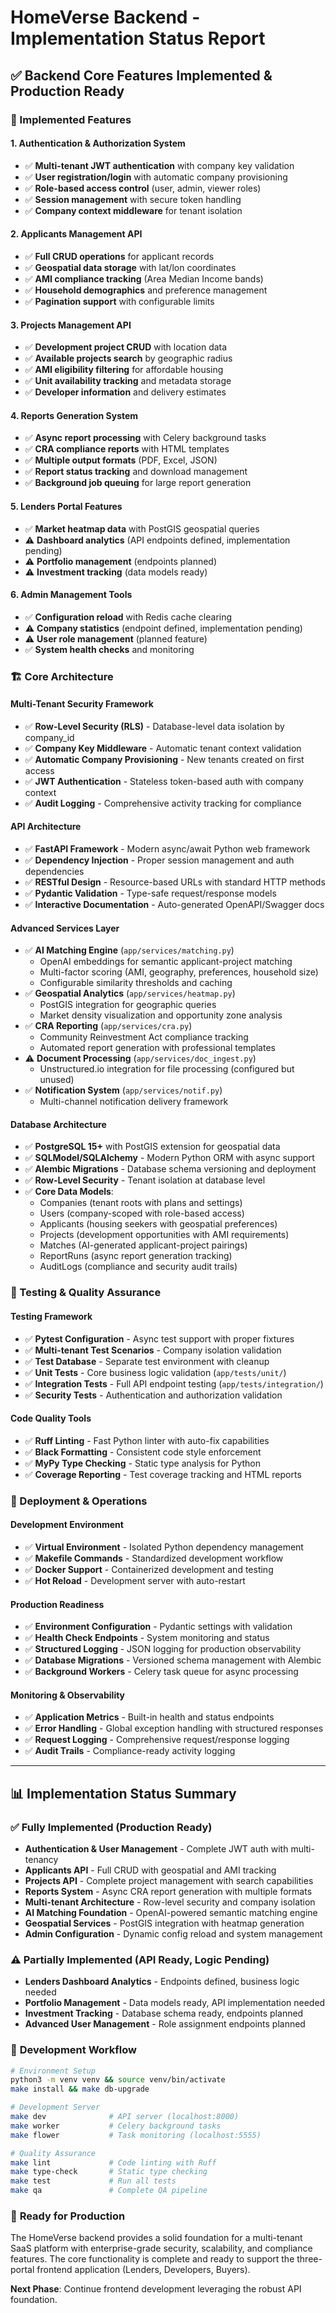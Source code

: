 # HomeVerse Backend - Implementation Status Report

## ✅ Backend Core Features Implemented & Production Ready

### 🚀 Implemented Features

#### 1. **Authentication & Authorization System**
- ✅ **Multi-tenant JWT authentication** with company key validation
- ✅ **User registration/login** with automatic company provisioning
- ✅ **Role-based access control** (user, admin, viewer roles)
- ✅ **Session management** with secure token handling
- ✅ **Company context middleware** for tenant isolation

#### 2. **Applicants Management API**
- ✅ **Full CRUD operations** for applicant records
- ✅ **Geospatial data storage** with lat/lon coordinates
- ✅ **AMI compliance tracking** (Area Median Income bands)
- ✅ **Household demographics** and preference management
- ✅ **Pagination support** with configurable limits

#### 3. **Projects Management API**
- ✅ **Development project CRUD** with location data
- ✅ **Available projects search** by geographic radius
- ✅ **AMI eligibility filtering** for affordable housing
- ✅ **Unit availability tracking** and metadata storage
- ✅ **Developer information** and delivery estimates

#### 4. **Reports Generation System**
- ✅ **Async report processing** with Celery background tasks
- ✅ **CRA compliance reports** with HTML templates
- ✅ **Multiple output formats** (PDF, Excel, JSON)
- ✅ **Report status tracking** and download management
- ✅ **Background job queuing** for large report generation

#### 5. **Lenders Portal Features**
- ✅ **Market heatmap data** with PostGIS geospatial queries
- ⚠️ **Dashboard analytics** (API endpoints defined, implementation pending)
- ⚠️ **Portfolio management** (endpoints planned)
- ⚠️ **Investment tracking** (data models ready)

#### 6. **Admin Management Tools**
- ✅ **Configuration reload** with Redis cache clearing
- ⚠️ **Company statistics** (endpoint defined, implementation pending)
- ⚠️ **User role management** (planned feature)
- ✅ **System health checks** and monitoring

### 🏗 Core Architecture

#### **Multi-Tenant Security Framework**
- ✅ **Row-Level Security (RLS)** - Database-level data isolation by company_id
- ✅ **Company Key Middleware** - Automatic tenant context validation
- ✅ **Automatic Company Provisioning** - New tenants created on first access
- ✅ **JWT Authentication** - Stateless token-based auth with company context
- ✅ **Audit Logging** - Comprehensive activity tracking for compliance

#### **API Architecture**
- ✅ **FastAPI Framework** - Modern async/await Python web framework
- ✅ **Dependency Injection** - Proper session management and auth dependencies
- ✅ **RESTful Design** - Resource-based URLs with standard HTTP methods
- ✅ **Pydantic Validation** - Type-safe request/response models
- ✅ **Interactive Documentation** - Auto-generated OpenAPI/Swagger docs

#### **Advanced Services Layer**
- ✅ **AI Matching Engine** (`app/services/matching.py`)
  - OpenAI embeddings for semantic applicant-project matching
  - Multi-factor scoring (AMI, geography, preferences, household size)
  - Configurable similarity thresholds and caching
- ✅ **Geospatial Analytics** (`app/services/heatmap.py`)
  - PostGIS integration for geographic queries
  - Market density visualization and opportunity zone analysis
- ✅ **CRA Reporting** (`app/services/cra.py`)
  - Community Reinvestment Act compliance tracking
  - Automated report generation with professional templates
- ⚠️ **Document Processing** (`app/services/doc_ingest.py`)
  - Unstructured.io integration for file processing (configured but unused)
- ✅ **Notification System** (`app/services/notif.py`)
  - Multi-channel notification delivery framework

#### **Database Architecture**
- ✅ **PostgreSQL 15+** with PostGIS extension for geospatial data
- ✅ **SQLModel/SQLAlchemy** - Modern Python ORM with async support
- ✅ **Alembic Migrations** - Database schema versioning and deployment
- ✅ **Row-Level Security** - Tenant isolation at database level
- ✅ **Core Data Models**:
  - Companies (tenant roots with plans and settings)
  - Users (company-scoped with role-based access)
  - Applicants (housing seekers with geospatial preferences)
  - Projects (development opportunities with AMI requirements)
  - Matches (AI-generated applicant-project pairings)
  - ReportRuns (async report generation tracking)
  - AuditLogs (compliance and security audit trails)

### 🧪 Testing & Quality Assurance

#### **Testing Framework**
- ✅ **Pytest Configuration** - Async test support with proper fixtures
- ✅ **Multi-tenant Test Scenarios** - Company isolation validation
- ✅ **Test Database** - Separate test environment with cleanup
- ✅ **Unit Tests** - Core business logic validation (`app/tests/unit/`)
- ✅ **Integration Tests** - Full API endpoint testing (`app/tests/integration/`)
- ✅ **Security Tests** - Authentication and authorization validation

#### **Code Quality Tools**
- ✅ **Ruff Linting** - Fast Python linter with auto-fix capabilities
- ✅ **Black Formatting** - Consistent code style enforcement
- ✅ **MyPy Type Checking** - Static type analysis for Python
- ✅ **Coverage Reporting** - Test coverage tracking and HTML reports

### 🚀 Deployment & Operations

#### **Development Environment**
- ✅ **Virtual Environment** - Isolated Python dependency management
- ✅ **Makefile Commands** - Standardized development workflow
- ✅ **Docker Support** - Containerized development and testing
- ✅ **Hot Reload** - Development server with auto-restart

#### **Production Readiness**
- ✅ **Environment Configuration** - Pydantic settings with validation
- ✅ **Health Check Endpoints** - System monitoring and status
- ✅ **Structured Logging** - JSON logging for production observability
- ✅ **Database Migrations** - Versioned schema management with Alembic
- ✅ **Background Workers** - Celery task queue for async processing

#### **Monitoring & Observability**
- ✅ **Application Metrics** - Built-in health and status endpoints
- ✅ **Error Handling** - Global exception handling with structured responses
- ✅ **Request Logging** - Comprehensive request/response logging
- ✅ **Audit Trails** - Compliance-ready activity logging

---

## 📊 Implementation Status Summary

### ✅ **Fully Implemented (Production Ready)**
- **Authentication & User Management** - Complete JWT auth with multi-tenancy
- **Applicants API** - Full CRUD with geospatial and AMI tracking
- **Projects API** - Complete project management with search capabilities
- **Reports System** - Async CRA report generation with multiple formats
- **Multi-tenant Architecture** - Row-level security and company isolation
- **AI Matching Foundation** - OpenAI-powered semantic matching engine
- **Geospatial Services** - PostGIS integration with heatmap generation
- **Admin Configuration** - Dynamic config reload and system management

### ⚠️ **Partially Implemented (API Ready, Logic Pending)**
- **Lenders Dashboard Analytics** - Endpoints defined, business logic needed
- **Portfolio Management** - Data models ready, API implementation needed
- **Investment Tracking** - Database schema ready, endpoints planned
- **Advanced User Management** - Role assignment endpoints planned

### 🔧 **Development Workflow**
```bash
# Environment Setup
python3 -m venv venv && source venv/bin/activate
make install && make db-upgrade

# Development Server
make dev              # API server (localhost:8000)
make worker           # Celery background tasks
make flower           # Task monitoring (localhost:5555)

# Quality Assurance
make lint             # Code linting with Ruff
make type-check       # Static type checking
make test             # Run all tests
make qa               # Complete QA pipeline
```

### 🎯 **Ready for Production**
The HomeVerse backend provides a solid foundation for a multi-tenant SaaS platform with enterprise-grade security, scalability, and compliance features. The core functionality is complete and ready to support the three-portal frontend application (Lenders, Developers, Buyers).

**Next Phase**: Continue frontend development leveraging the robust API foundation.